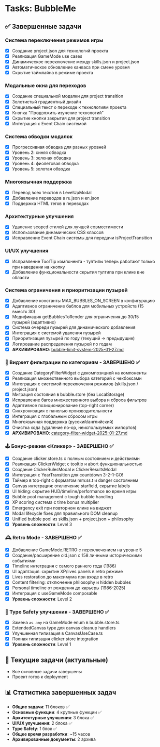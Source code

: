 # Tasks: BubbleMe

## ✅ Завершенные задачи

### Система переключения режимов игры
- [x] Создание project.json для технологий проекта
- [x] Реализация GameMode use cases
- [x] Динамическое переключение между skills.json и project.json
- [x] Автоматическое обновление канваса при смене уровня
- [x] Скрытие таймлайна в режиме проекта

### Модальные окна для переходов
- [x] Создание специальной модалки для project transition
- [x] Золотистый градиентный дизайн
- [x] Специальный текст о переходе к технологиям проекта
- [x] Кнопка "Продолжить изучение технологий"
- [x] Скрытие кнопки закрытия для project transition
- [x] Интеграция с Event Chain системой

### Система обводки модалок
- [x] Прогрессивная обводка для разных уровней
- [x] Уровень 2: синяя обводка
- [x] Уровень 3: зеленая обводка
- [x] Уровень 4: фиолетовая обводка
- [x] Уровень 5: золотая обводка

### Многоязычная поддержка
- [x] Перевод всех текстов в LevelUpModal
- [x] Добавление переводов в ru.json и en.json
- [x] Поддержка HTML тегов в переводах

### Архитектурные улучшения
- [x] Удаление scoped стилей для лучшей совместимости
- [x] Использование динамических CSS классов
- [x] Исправление Event Chain системы для передачи isProjectTransition

### UI/UX улучшения
- [x] Исправление ToolTip компонента - тултипы теперь работают только при наведении на кнопку
- [x] Добавление функциональности скрытия тултипа при клике вне области

### Система ограничения и приоритизации пузырей
- [x] Добавление константы MAX_BUBBLES_ON_SCREEN в конфигурацию
- [x] Адаптивное ограничение баблов для мобильных устройств (15 вместо 30)
- [x] Модификация getBubblesToRender для ограничения до 30/15 пузырей (адаптивно)
- [x] Система очереди пузырей для динамического добавления
- [x] Интеграция с системой удаления пузырей
- [x] Приоритизация пузырей по году (текущий → предыдущие)
- [x] Логирование распределения пузырей по годам
- [x] **АРХИВИРОВАНО**: [bubble-limit-system-2025-01-27.md](archive/bubble-limit-system-2025-01-27.md)

### 🎯 Виджет фильтрации по категориям - ЗАВЕРШЕНО ✅
- [x] Создание CategoryFilterWidget с декомпозицией на компоненты
- [x] Реализация множественного выбора категорий с чекбоксами
- [x] Интеграция с системой переключения режимов (skills.json / project.json)
- [x] Миграция состояния в bubble.store (без LocalStorage)
- [x] Исправление багов множественного выбора и сброса фильтров
- [x] Адаптивное позиционирование (top-right corner)
- [x] Синхронизация с панелью производительности
- [x] Интеграция с глобальным сбросом игры
- [x] Многоязычная поддержка (русский/английский)
- [x] Очистка кода (удаление no-op, неиспользуемых импортов)
- [x] **АРХИВИРОВАНО**: [category-filter-widget-2025-01-27.md](archive/category-filter-widget-2025-01-27.md)

### 🕹️ Бонус-режим «Кликер» - ЗАВЕРШЕНО ✅
- [x] Создание clicker.store.ts с полным состоянием и действиями
- [x] Реализация ClickerWidget с tooltip и abort функциональностью
- [x] Создание ClickerRulesModal и ClickerResultsModal
- [x] Интеграция с YearTransition для countdown 3-2-1-GO!
- [x] Таймер в top-right с форматом mm:ss.t и danger состоянием
- [x] Canvas интеграция: отключение starfield, скрытие labels
- [x] UI hiding: скрытие HUD/timeline/performance во время игры
- [x] Bubble pool management с tough bubble handling
- [x] XP scoring система с time bonus multiplier
- [x] Emergency exit при повторном клике на виджет
- [x] Modal lifecycle fixes для правильного DOM cleanup
- [x] Unified bubble pool из skills.json + project.json + philosophy
- [x] **Уровень сложности**: Level 3

### 🕰️ Retro Mode - ЗАВЕРШЕНО ✅
- [x] Добавление GameMode.RETRO с переключением на уровне 5
- [x] Создание/расширение old.json с 158 личными историческими событиями
- [x] Timeline интеграция с самого раннего года (1986)
- [x] UI адаптация: скрытие XP/lives panels в retro режиме
- [x] Lives restoration до максимума при входе в retro
- [x] Content filtering: отключение philosophy и hidden bubbles
- [x] Personal timeline от рождения до карьеры (1986-2025)
- [x] Интеграция с useGameMode composable
- [x] **Уровень сложности**: Level 2

### 🔧 Type Safety улучшения - ЗАВЕРШЕНО ✅
- [x] Замена `as any` на GameMode enum в bubble.store.ts
- [x] ExtendedCanvas type для canvas cleanup handlers
- [x] Улучшенная типизация в CanvasUseCase.ts
- [x] Полная типизация clicker store integration
- [x] **Уровень сложности**: Level 1

## 🔄 Текущие задачи (актуальные)
- Все основные задачи завершены
- Проект готов к deployment

## 📊 Статистика завершенных задач
- **Общие задачи**: 11 блоков ✅
- **Основные функции**: 4 крупные функции ✅
- **Архитектурные улучшения**: 3 блока ✅
- **UI/UX улучшения**: 2 блока ✅
- **Type Safety**: 1 блок ✅
- **Общее время разработки**: ~15 часов
- **Архивированные документы**: 2 архива 